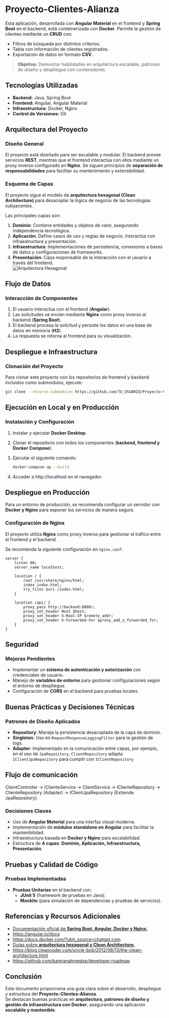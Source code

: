 # Proyecto-Clientes-Alianza

Esta aplicación, desarrollada con **Angular Material** en el frontend y **Spring Boot** en el backend, está conteinerizada con **Docker**. Permite la gestión de clientes mediante un **CRUD** con:

- Filtros de búsqueda por distintos criterios.  
- Tabla con información de clientes registrados.  
- Exportación de datos en formato **CSV**.  

> **Objetivo:** Demostrar habilidades en arquitectura escalable, patrones de diseño y despliegue con contenedores.  

## Tecnologías Utilizadas  

- **Backend:** Java, Spring Boot  
- **Frontend:** Angular, Angular Material  
- **Infraestructura:** Docker, Nginx  
- **Control de Versiones:** Git  

## Arquitectura del Proyecto  

### Diseño General  

El proyecto está diseñado para ser escalable y modular. El backend provee servicios **REST**, mientras que el frontend interactúa con ellos mediante un proxy inverso configurado en **Nginx**. Se siguen principios de **separación de responsabilidades** para facilitar su mantenimiento y extensibilidad.  

### Esquema de Capas  

El proyecto sigue el modelo de **arquitectura hexagonal (Clean Architecture)** para desacoplar la lógica de negocio de las tecnologías subyacentes.  

Las principales capas son:  

1. **Dominio**: Contiene entidades y objetos de valor, asegurando independencia tecnológica.  
2. **Aplicación**: Define casos de uso y reglas de negocio. Interactúa con infraestructura y presentación.  
3. **Infraestructura**: Implementaciones de persistencia, conexiones a bases de datos y configuraciones de frameworks.  
4. **Presentación**: Capa responsable de la interacción con el usuario a través del frontend.  
![Arquitectura Hexagonal](docs/arquitectura_hexagonal.png)

## Flujo de Datos  

### Interacción de Componentes  

1. El usuario interactúa con el frontend (**Angular**).  
2. Las solicitudes se envían mediante **Nginx** como proxy inverso al backend (**Spring Boot**).  
3. El backend procesa la solicitud y persiste los datos en una base de datos en memoria (**H2**).  
4. La respuesta se retorna al frontend para su visualización.  

## Despliegue e Infraestructura  

### Clonación del Proyecto  

Para clonar este proyecto con los repositorios de frontend y backend incluidos como submódulos, ejecute:  

```sh
git clone --recurse-submodules https://github.com/TU_USUARIO/Proyecto-Cliente-Alianza.git
 ```

## Ejecución en Local y en Producción  

### Instalación y Configuración  

1. Instalar y ejecutar **Docker Desktop**.  
2. Clonar el repositorio con todos los componentes (**backend, frontend y Docker Compose**).  
3. Ejecutar el siguiente comando:  

   ```sh
   docker-compose up --build
4. Acceder a http://localhost en el navegador.


## Despliegue en Producción  

Para un entorno de producción, se recomienda configurar un servidor con **Docker y Nginx** para exponer los servicios de manera segura.  

### Configuración de Nginx  

El proyecto utiliza **Nginx** como proxy inverso para gestionar el tráfico entre el frontend y el backend.  

Se recomienda la siguiente configuración en `nginx.conf`:  

```nginx
server {
    listen 80;
    server_name localhost;

    location / {
        root /usr/share/nginx/html;
        index index.html;
        try_files $uri /index.html;
    }

    location /api/ {
        proxy_pass http://backend:8080/;
        proxy_set_header Host $host;
        proxy_set_header X-Real-IP $remote_addr;
        proxy_set_header X-Forwarded-For $proxy_add_x_forwarded_for;
    }
}
```

## Seguridad  

### Mejoras Pendientes  

- Implementar un **sistema de autenticación y autorización** con credenciales de usuario.  
- Manejo de **variables de entorno** para gestionar configuraciones según el entorno de despliegue.  
- Configuración de **CORS** en el backend para pruebas locales.  

## Buenas Prácticas y Decisiones Técnicas  

### Patrones de Diseño Aplicados  

- **Repository**: Maneja la persistencia desacoplada de la capa de dominio.
- **Singleton**: Uso en `RequestResponseLoggingFilter` para la gestión de logs.  
- **Adapter**: Implementado en la comunicación entre capas, por ejemplo, en el uso de `JpaRepository`, `ClientRepository` adapta `IClientJpaRepository` para cumplir con `IClientRepository`  

## Flujo de comunicación
ClientController -> IClienteService -> ClientService -> IClienteRepository 
                 -> ClienteRepository (Adapter) -> IClientJpaRepository (Extiende JpaRepository)
                 
### Decisiones Claves  

- Uso de **Angular Material** para una interfaz visual moderna.  
- Implementación de **módulos standalone en Angular** para facilitar la mantenibilidad.  
- Infraestructura basada en **Docker y Nginx** para escalabilidad.  
- Estructura de **4 capas**: **Dominio, Aplicación, Infraestructura, Presentación**.  

## Pruebas y Calidad de Código  

### Pruebas Implementadas  

- **Pruebas Unitarias** en el backend con:  
  - **JUnit 5** (framework de pruebas en Java).  
  - **Mockito** (para simulación de dependencias y pruebas de servicios).  

## Referencias y Recursos Adicionales  

- [Documentación oficial de **Spring Boot, Angular, Docker y Nginx**.](https://docs.spring.io/spring-boot/docs/current/reference/html/)
- https://angular.io/docs
- https://docs.docker.com/?utm_source=chatgpt.com
- [Guías sobre **arquitectura hexagonal y Clean Architecture**.  ](https://medium.com/%40oliveraluis11/arquitectura-hexagonal-con-spring-boot-parte-1-57b797eca69c?utm_source=chatgpt.com)
- https://blog.cleancoder.com/uncle-bob/2012/08/13/the-clean-architecture.html
- https://github.com/kamranahmedse/developer-roadmap

## Conclusión  

Este documento proporciona una guía clara sobre el desarrollo, despliegue y estructura del **Proyecto-Clientes-Alianza**.  
Se destacan buenas prácticas en **arquitectura, patrones de diseño y gestión de infraestructura con Docker**, asegurando una aplicación **escalable y mantenible**.  
